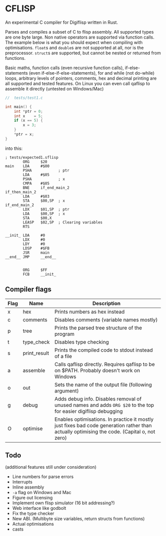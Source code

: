 # CFLISP

An experimental C compiler for Digiflisp written in Rust.

Parses and compiles a subset of C to flisp assembly. All supported types are one byte large. Non native operators are supported via function calls. The example below is what you should expect when compiling with optimisations. `float`s and `double`s are not supported at all, nor is the preprocessor.
`struct`s are supported, but cannot be nested or returned from functions.

Basic maths, function calls (even recursive function calls), if-else-statements (even if-else-if-else-statements), for and while (not do-while) loops, arbitrary levels of pointers, comments, hex and decimal printing are all supported and tested features. On Linux you can even call qaflisp to assemble it directly (untested on Windows/Mac)

```c
//  tests/test1.c

int main() {
    int *ptr = 0;
    int x    = 5;
    if (x == 5) {
        x = 3;
    }
    *ptr = x;
}
```

into this:

```flisp
; tests/expected1.sflisp
        ORG     $20
main    LDA     #$00
        PSHA            ; ptr
        LDA     #$05
        PSHA            ; x
        CMPA    #$05
        BNE     if_end_main_2
if_then_main_2
        LDA     #$03
        STA     $00,SP  ; x
if_end_main_2
        LDX     $01,SP  ; ptr
        LDA     $00,SP  ; x
        STA     $00,X
        LEASP   $02,SP  ; Clearing variables
        RTS

__init_ LDA     #0
        LDX     #0
        LDY     #0
        LDSP    #$FB
        JSR     main
__end__ JMP     __end__


        ORG     $FF
        FCB     __init_
```

## Compiler flags
Flag | Name | Description
--|--|--
x | hex | Prints numbers as hex instead
c | comments | Disables comments (variable names mostly)
p|tree|Prints the parsed tree structure of the program
t|type_check| Disables type checking
s|print_result|Prints the compiled code to stdout instead of a file
a|assemble|Calls qaflisp directly. Requires qaflisp to be on $PATH. Probably doesn't work on Windows
o|out|Sets the name of the output file (following argument)
g|debug|Adds debug info. Disables removal of unused names and adds `ORG $20` to the top for easier digiflisp debugging
O|optimise| Enables optimisations. In practice it mostly just fixes bad code generation rather than actually optimising the code. (Capital o, not zero)

## Todo
(additional features still under consideration)
* Line numbers for parse errors
* Interrupts
* Inline assembly
* `-a` flag on Windows and Mac
* Figure out licensing
* Implement own flisp simulator (16 bit addressing?)
* Web interface like godbolt
* Fix the type checker
* New ABI. (Multibyte size variables, return structs from functions)
* Actual optimisations
* casts
